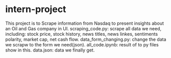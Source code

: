# intern-project
This project is to Scrape information from Nasdaq to present insights about an Oil and Gas company in UI.
scraping_code.py: scrape all data we need, including:
                stock price, stock history, 
                news titles, news linkes, sentiments polarity,
                market cap, net cash flow.
data_form_changing.py: change the data we scrapw to the form we need(json).
all_code.ipynb: result of to py files show in this.
data.json: data we finally get.
